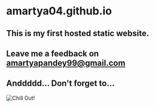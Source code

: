 # amartya04.github.io

## This is my first hosted static website.

## Leave me a feedback on **amartyapandey99@gmail.com**


## Anddddd... Don't forget to...
![Chill Out!](https://cnet1.cbsistatic.com/img/rSxXznCE4lh0S1BzlK-bGwmP3cw=/940x0/2019/03/25/1cae6264-221f-4fdf-bc91-f25418658005/cnet-asmr-main.jpg)

